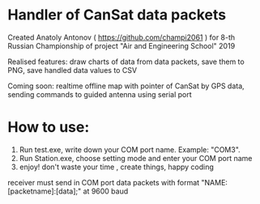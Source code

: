 # Handler of CanSat data packets
Created Anatoly Antonov ( https://github.com/champi2061 ) for 8-th Russian Championship of project "Air and Engineering School" 2019

Realised features: draw charts of data from data packets, save them to PNG, save handled data values to CSV

Coming soon: realtime offline map with pointer of CanSat by GPS data, sending commands to guided antenna using serial port 

# How to use:
1) Run test.exe, write down your COM port name. Example: "COM3".
2) Run Station.exe, choose setting mode and enter your COM port name
3) enjoy! don't waste your time , create things, happy coding

receiver must send in COM port data packets with format "NAME:[packetname]:[data];" at 9600 baud
